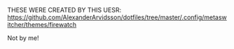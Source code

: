 THESE WERE CREATED BY THIS UESR:
https://github.com/AlexanderArvidsson/dotfiles/tree/master/.config/metaswitcher/themes/firewatch


Not by me!
